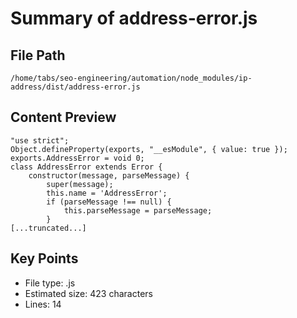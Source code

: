 # Summary of address-error.js
  
## File Path
`/home/tabs/seo-engineering/automation/node_modules/ip-address/dist/address-error.js`

## Content Preview
```
"use strict";
Object.defineProperty(exports, "__esModule", { value: true });
exports.AddressError = void 0;
class AddressError extends Error {
    constructor(message, parseMessage) {
        super(message);
        this.name = 'AddressError';
        if (parseMessage !== null) {
            this.parseMessage = parseMessage;
        }
[...truncated...]
```

## Key Points
- File type: .js
- Estimated size: 423 characters
- Lines: 14
